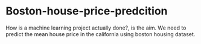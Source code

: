 # Boston-house-price-predcition
How is a machine learning project actually done?, is the aim.
 We need to predict the mean house price in the california using boston housing dataset.
